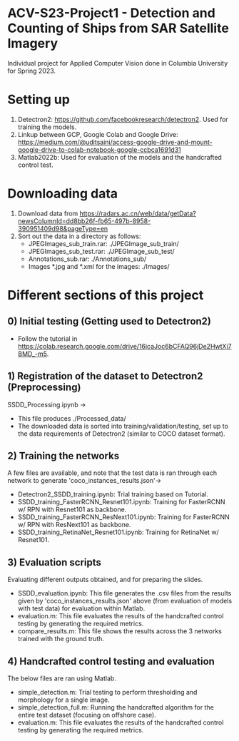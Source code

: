 # ACV-S23-Project1 - Detection and Counting of Ships from SAR Satellite Imagery 
Individual project for Applied Computer Vision done in Columbia University for Spring 2023.

# Setting up
1) Detectron2: https://github.com/facebookresearch/detectron2. Used for training the models.
2) Linkup between GCP, Google Colab and Google Drive: https://medium.com/@uditsaini/access-google-drive-and-mount-google-drive-to-colab-notebook-google-ccbca1691d31
3) Matlab2022b: Used for evaluation of the models and the handcrafted control test.

# Downloading data
1) Download data from https://radars.ac.cn/web/data/getData?newsColumnId=dd8bb26f-fb65-497b-8958-390951409d98&pageType=en
2) Sort out the data in a directory as follows:
    - JPEGImages_sub_train.rar: ./JPEGImage_sub_train/
    - JPEGImages_sub_test.rar: ./JPEGImage_sub_test/
    - Annotations_sub.rar: ./Annotations_sub/
    - Images *.jpg and *.xml for the images: ./Images/

# Different sections of this project
## 0) Initial testing (Getting used to Detectron2)
- Follow the tutorial in https://colab.research.google.com/drive/16jcaJoc6bCFAQ96jDe2HwtXj7BMD_-m5.

## 1) Registration of the dataset to Detectron2 (Preprocessing)
SSDD_Processing.ipynb -> 
- This file produces ./Processed_data/
- The downloaded data is sorted into training/validation/testing, set up to the data requirements of Detectron2 (similar to COCO dataset format). 

## 2) Training the networks
A few files are available, and note that the test data is ran through each network to generate 'coco_instances_results.json'->
- Detectron2_SSDD_training.ipynb: Trial training based on Tutorial.
- SSDD_training_FasterRCNN_Resnet101.ipynb: Training for FasterRCNN w/ RPN with Resnet101 as backbone.
- SSDD_training_FasterRCNN_ResNext101.ipynb: Training for FasterRCNN w/ RPN with ResNext101 as backbone.
- SSDD_training_RetinaNet_Resnet101.ipynb: Training for RetinaNet w/ Resnet101.

## 3) Evaluation scripts
Evaluating different outputs obtained, and for preparing the slides.
- SSDD_evaluation.ipynb: This file generates the .csv files from the results given by 'coco_instances_results.json' above (from evaluation of models with test data) for evaluation within Matlab.
- evaluation.m: This file evaluates the results of the handcrafted control testing by generating the required metrics.
- compare_results.m: This file shows the results across the 3 networks trained with the ground truth.

## 4) Handcrafted control testing and evaluation
The below files are ran using Matlab.
- simple_detection.m: Trial testing to perform thresholding and morphology for a single image.
- simple_detection_full.m: Running the handcrafted algorithm for the entire test dataset (focusing on offshore case).
- evaluation.m: This file evaluates the results of the handcrafted control testing by generating the required metrics.
